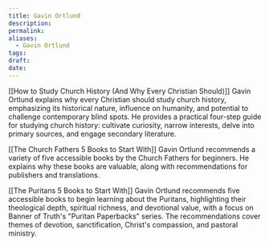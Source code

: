 ```yaml
---
title: Gavin Ortlund
description: 
permalink: 
aliases:
  - Gavin Ortlund
tags: 
draft: 
date:
---
```


[[How to Study Church History (And Why Every Christian Should)]]
Gavin Ortlund explains why every Christian should study church history, emphasizing its historical nature, influence on humanity, and potential to challenge contemporary blind spots. He provides a practical four-step guide for studying church history: cultivate curiosity, narrow interests, delve into primary sources, and engage secondary literature.

[[The Church Fathers 5 Books to Start With]]
Gavin Ortlund recommends a variety of five accessible books by the Church Fathers for beginners. He explains why these books are valuable, along with recommendations for publishers and translations.

[[The Puritans 5 Books to Start With]]
Gavin Ortlund recommends five accessible books to begin learning about the Puritans, highlighting their theological depth, spiritual richness, and devotional value, with a focus on Banner of Truth's "Puritan Paperbacks" series. The recommendations cover themes of devotion, sanctification, Christ's compassion, and pastoral ministry.
